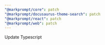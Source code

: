 ```yaml
---
"@markprompt/core": patch
"@markprompt/docusaurus-theme-search": patch
"@markprompt/react": patch
"@markprompt/web": patch
---
```


Update Typescript
